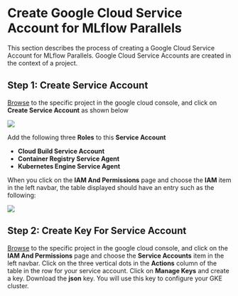 # Create Google Cloud Service Account for MLflow Parallels

This section describes the process of creating a Google Cloud Service Account for MLflow Parallels. Google Cloud Service Accounts are created in the context of a project.


## Step 1: Create Service Account

[Browse](https://console.cloud.google.com "Google Cloud Console") to the specific project in the google cloud console, and click on **Create Service Account** as shown below


[![](https://docs.mlflow-parallels.org/images/create-service-account-1.png?raw=true)](https://docs.mlflow-parallels.org/images/create-service-account-1.png?raw=true)

Add the following three **Roles** to this **Service Account**

- **Cloud Build Service Account**
- **Container Registry Service Agent**
- **Kubernetes Engine Service Agent**

When you click on the **IAM And Permissions** page and choose the **IAM** item in the left navbar, the table displayed should have an entry such as the following:

[![](https://docs.mlflow-parallels.org/images/create-service-account-2.png?raw=true)](https://docs.mlflow-parallels.org/images/create-service-account-2.png?raw=true)

## Step 2: Create Key For Service Account

[Browse](https://console.cloud.google.com "Google Cloud Console") to the specific project in the google cloud console, and click on the **IAM And Permissions** page and choose the **Service Accounts** item in the left navbar. Click on the three vertical dots in the **Actions** column of the table in the row for your service account. Click on **Manage Keys** and create a key. Download the **json** key. You will use this key to configure your GKE cluster.
